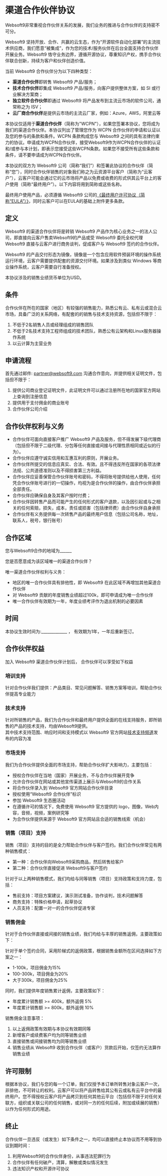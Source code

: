 # 渠道合作伙伴协议

Websoft9非常重视合作伙伴关系的发展，我们业务的推进与合作伙伴的支持密不可分。  

Websoft9 坚持开放、合作、共赢的云生态，作为“开源软件自动化部署”的主流技术供应商，我们愿意“被集成”，作为您的技术/服务伙伴在后台全面支持合作伙伴开展业务。Websoft9 恪守业务边界，遵循开源协议，尊重知识产权，携手合作伙伴联合创新，持续为客户和伙伴创造价值。  

当前 Websoft9 合作伙伴分为以下四种类型：

* **渠道合作伙伴**即转售 Websoft9 产品/服务；
* **技术合作伙伴**即集成 Websoft9 产品/服务，向客户提供整体方案，如 SI 或行业解决方案商；
* **独立软件合作伙伴**即通过 Websoft9 将产品发布到主流云市场的软件公司，通常称之为 ISV；
* **云厂商合作伙伴**是提供云市场的主流云厂家，例如：Azure，AWS，阿里云等

本协议仅适用于**渠道合作伙伴**（简称为"WCPN"），如果您签署本协议，您将成为我们的渠道合作伙伴。本协议列出了管理您作为 WCPN 合作伙伴的申请和认证以及您的参与的条款和条件。WCPN 条款构成您与 Websoft9 之间的具有法律约束力的协议。申请成为WCPN合作伙伴，接受Websoft9作为WCPN合作伙伴的认证和/或参与本计划，即表示您接受这些WCPN条款。如果您不接受所有这些条款和条件，请不要申请成为WCPN合作伙伴。

本协议的双方为 Websoft9 公司（简称“我们”）和签署此协议的合作伙伴（简称“您”），同时合作伙伴销售的对象我们称之为云资源平台客户（简称为“云客户”），云客户可能会通过它的云市场将产品以免费或收费的形式供其云平台上的客户使用（简称“最终用户”）。以下内容将用到简称或这些名称。

最终用户使用产品，必须遵循 Websoft9 公司的[《最终用户许可协议（简称“EULA”）》](https://support.websoft9.com/docs/legal/eula.html)，同时云客户可以在EULA的基础上附件更多条款。

## 定义

Websoft9 的渠道合作伙伴将是转销 Websoft9 产品作为核心业务之一的法人公司，即直接向云客户售卖Websoft9的产品或受 Websoft9 委托全权代理 Websoft9 直接与云客户进行商务谈判，促成客户与 Websoft9 签约的合作伙伴。  

Websoft9 的产品交付形态为镜像，镜像是一个包含应用软件预装环境的操作系统运行环境，云客户需要提供配套的资源交付环境。如果涉及到类似 Windows 等商业操作系统，云客户需要自行准备授权。

本协议涉及的销售业绩货币单位为USD。


## 条件

合作伙伴在所在的国家（地区）有较强的销售能力，熟悉公有云、私有云或混合云市场，具备广泛的关系网络，有配套的的销售与技术支持资源，包括但不限于：

1. 不低于2名销售人员或经理组成的销售团队
2. 不低于2名技术支持工程师组成的技术团队，熟悉公有云架构和Linux服务器操作系统
3. 以云计算为主营业务

## 申请流程

首先通过邮件: partner@websoft9.com 沟通合作意向，并提供相关证明文件，包括但不限于：

1. 提供公司商业登记证明文件，此证明文件可以通过注册所在地的国家官方网站上查询到注册信息
2. 提供用于支付佣金的商业账号
3. 合作伙伴公司介绍

## 合作伙伴权利与义务

* 合作伙伴可面向直接客户推广 Websoft9 产品及服务，但不得发展下级代理商（包括但不限于二级代理、分包等任何直接或间接与代理性质相同或近似的行为）。
* 合作伙伴应遵守诚实信用和互惠互利的原则，开展业务。
* 合作伙伴所提交的信息应真实、合法、有效。且不得违反所在国家的各项法律法规、公共道德准则以及不得损害第三方利益。
* 合作伙伴应妥善保管合作伙伴账号和密码，不得将账号提供给他人使用，任何凭合作伙伴账号进行的一切操作，均视为是合作伙伴的操作，由合作伙伴承担全部责任。
* 合作伙伴应确保自身及其客户按时付费；
* 合作伙伴因转售产品而可能产生的任何形式的客户退款，以及因引起或与之相关的任何索赔，损失，成本，责任或损害（包括律师费）由合作伙伴自身承担
* 合作伙伴有义务提供每一次转售产品的最终用户信息（包括公司名称，地址，联系人，税号，银行账号）

## 合作区域

您与Websoft9合作的地域为______

您是否愿意成为该区域唯一的渠道合作伙伴？

唯一渠道合作伙伴权利与义务：

* 地区的唯一合作伙伴具有排他性，即 Websoft9 在此区域不再增加其他渠道合作伙伴
* 对 Websoft9 贡献的年度销售业绩超过100k，即可申请成为唯一合作伙伴
* 唯一合作伙伴有效期为一年，年度业绩考评作为退出机制的必要因素

## 时间

本协议生效时间为:_____________ ， 有效期为1年，一年后重新签订。

## 合作伙伴权益

加入 Websoft9 渠道合作伙伴计划后， 合作伙伴可以享受如下权益

### 培训支持

针对合作伙伴我们提供：产品类目、常见问题解答、销售方案等培训，帮助合作伙伴提高专业能力

### 技术支持

针对所销售的产品，我们为合作伙伴和最终用户提供全面的在线支持服务，即所销售的产品的技术支持，均由Websoft9提供。  
其中技术支持范围、响应时间和支持模式以 Websoft9 官方网站[技术支持频道](https://support.websoft9.com)发布的内容为准

### 市场支持

我们为合作伙伴提供全面的市场支持，帮助合作伙伴扩大影响力，主要包括：

* 授权合作伙伴在当地（国家）开展业务，不与合作伙伴展开竞争
* 允许合作伙伴在网站或其他宣传渠道上展示与Websoft9的合作关系
* 将合作伙伴录入到 Websoft9 官方网站合作伙伴目录
* 授权使用“Websoft9 合作伙伴”标识
* 参加 Websoft9 生态圈活动
* 在遵循许可的情况下，免费使用 Websoft9 官方提供的 logo，图像，Web内容，音频，视频，案例研究等
* 为合作伙伴提供来源于 Websoft9 官方网站且合适的销售线索（机会）

### 销售（项目）支持

销售（项目）支持的目的是全力帮助合作伙伴与客户签约。我们合作伙伴常见有两种销售模式：

* 第一种：合作伙伴向Websoft9采购商品，然后转售给客户
* 第二种：合作伙伴直接促进 Websoft9与客户签约

针对于以上两种销售模式，我们均给与同等销售（项目）支持政策和支持力度，包括：

* 售前支持：项目方案建议，演示测试准备，协作谈判，技术问题解答
* 商务支持：特殊价格申请，起草协议
* 人员支持：配置一对一的合作伙伴促进专家

### 销售佣金

针对于合作伙伴直接或间接的销售业绩，我们均给与丰厚的销售返佣，主要政策如下：

针对于单个签约合同，采用阶梯式的返佣政策，根据销售金额所在区间选择如下方案之一：

* 1-100k，项目佣金为15%
* 100-300k，项目佣金为20%
* 大于300k，项目佣金为25%

同时，我们提供年度销售累计返佣，主要政策如下： 

* 年度累计销售额 >= 400k，额外返佣 5%
* 年度累计销售额 >= 800k，额外返佣 10%

销售佣金注意事项：

1. 以上返佣政策有效期与本协议有效期同等
2. 新增客户或续费客户均为同等销售业绩
3. 直接销售或间接销售均为同等销售业绩
4. 销售业绩从 Websoft9 收到合作伙伴（或客户）货款后开始，仅签约无法算作销售业绩

## 许可限制

根据本协议，我们与您的每一个订单，我们仅授予本订单所转售对象云客户一次，非排他，不可转让的权利。云客户可以将产品转售给其公有云或私有云平台中的最终用户。您不得授权云客户将产品拷贝到任何其他云平台（包括但不限于对任何关联方，组织或关联公司的任何销售，或对同一方的任何后续，附加或续展的销售）以作为任何形式的用途。

## 终止

合作伙伴一旦违反（或发生）如下条件之一，均可以直接终止本协议而不用等到协议到期时间：

1. 利用Websoft9的合作伙伴身份，从事违法犯罪行为
2. 合作伙伴有任何破产，清算，解散或类似情况发生
3. 违法知识产权和开源许可协议
